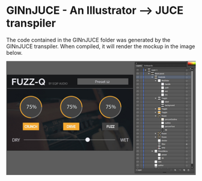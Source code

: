 # GINnJUCE - An Illustrator --> JUCE transpiler

The code contained in the GINnJUCE folder was generated by the GINnJUCE transpiler. When compiled, it will render the mockup in the image below.

![Example Illustrator Document](GINnJUCE_Example.jpg?raw=true)
